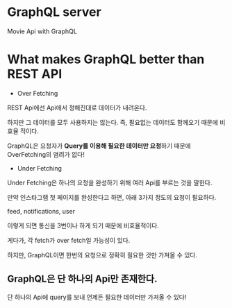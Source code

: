 # GraphQL server

Movie Api with GraphQL

# What makes GraphQL better than REST API

- Over Fetching

REST Api에선 Api에서 정해진대로 데이터가 내려온다.

하지만 그 데이터를 모두 사용하지는 않는다. 즉, 필요없는 데이터도 함께오기 때문에 비효율 적이다.

GraphQL은 요청자가 **Query를 이용해 필요한 데이터만 요청**하기 때문에 OverFetching의 염려가 없다!

- Under Fetching

Under Fetching은 하나의 요청을 완성하기 위해 여러 Api를 부르는 것을 말한다.

만약 인스타그램 첫 페이지를 완성한다고 하면, 아래 3가지 정도의 요청이 필요하다.

feed, notifications, user

이렇게 되면 통신을 3번이나 하게 되기 때문에 비효율적이다.

게다가, 각 fetch가 over fetch일 가능성이 있다.

하지만, GraphQL이면 한번의 요청으로 정확히 필요한 것만 가져올 수 있다.

## GraphQL은 단 하나의 Api만 존재한다.

단 하나의 Api에 query를 보내 언제든 필요한 데이터만 가져올 수 있다!
